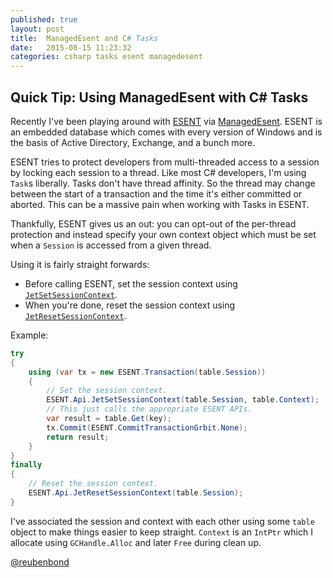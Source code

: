 ```yaml
---
published: true
layout: post
title:  ManagedEsent and C# Tasks
date:   2015-08-15 11:23:32
categories: csharp tasks esent managedesent
---
```



## Quick Tip: Using ManagedEsent with C# Tasks

Recently I've been playing around with [ESENT](https://en.wikipedia.org/wiki/Extensible_Storage_Engine) via [ManagedEsent](https://managedesent.codeplex.com/).
ESENT is an embedded database which comes with every version of Windows and is the basis of Active Directory, Exchange, and a bunch more.

ESENT tries to protect developers from multi-threaded access to a session by locking each session to a thread. Like most C# developers, I'm using `Task`s liberally. Tasks don't have thread affinity. So the thread may change between the start of a transaction and the time it's either committed or aborted. This can be a massive pain when working with Tasks in ESENT.

Thankfully, ESENT gives us an out: you can opt-out of the per-thread protection and instead specify your own context object which must be set when a `Session` is accessed from a given thread.

Using it is fairly straight forwards:
* Before calling ESENT, set the session context using [`JetSetSessionContext`](https://msdn.microsoft.com/en-us/library/microsoft.isam.esent.interop.api.jetsetsessioncontext.aspx).
* When you're done, reset the session context using [`JetResetSessionContext`](https://msdn.microsoft.com/en-us/library/microsoft.isam.esent.interop.api.jetresetsessioncontext.aspx).

Example:
```c#
try
{
    using (var tx = new ESENT.Transaction(table.Session))
    {
        // Set the session context.
        ESENT.Api.JetSetSessionContext(table.Session, table.Context);
        // This just calls the appropriate ESENT APIs.
        var result = table.Get(key);
        tx.Commit(ESENT.CommitTransactionGrbit.None);
        return result;
    }
}
finally
{
    // Reset the session context.
    ESENT.Api.JetResetSessionContext(table.Session);
}
```

I've associated the session and context with each other using some `table` object to make things easier to keep straight.
`Context` is an `IntPtr` which I allocate using `GCHandle.Alloc` and later `Free` during clean up.

[@reubenbond](https://twitter.com/reubenbond)
